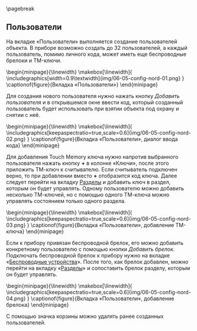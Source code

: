 \pagebreak

## Пользователи

На вкладке «Пользователи» выполняется создание пользователей объекта. В приборе возможно создать до 32 пользователей, а каждый пользователь, помимо личного кода, может иметь еще беспроводные брелоки и TM-ключи.

\begin{minipage}{\linewidth}
	\makebox[\linewidth]{
 		\includegraphics[width=0.9\textwidth]{img/06-05-config-nord-01.png}
 	}
	\captionof{figure}{Вкладка «Пользователи»}
\end{minipage}



Для создания нового пользователя нужно нажать кнопку _Добавить пользователя_ и в открывшемся окне ввести код, который созданный пользователь будет использовать при взятии объекта под охрану и снятии с неё.

\begin{minipage}{\linewidth}
	\makebox[\linewidth]{
 		\includegraphics[keepaspectratio=true,scale=0.6]{img/06-05-config-nord-02.png}
 	}
	\captionof{figure}{Вкладка «Пользователи», диалог ввода кода}
\end{minipage}

Для добавления Touch Memory ключа нужно напротив выбранного пользователя нажать кнопку **+** в колонке «Ключи», после этого приложить ТМ-ключ к считывателю. Если считыватель подключен верно, то при добавлении вместо **+** отобразится код ключа. Далее следует перейти на вкладку [Разделы](#06-06-config-parts) и добавить ключ в раздел, которым он будет управлять. Одному пользователю можно добавить несколько ТМ-ключей, но с помощью одного ТМ-ключа можно управлять состоянием только одного раздела.

\begin{minipage}{\linewidth}
	\makebox[\linewidth]{
 		\includegraphics[keepaspectratio=true,scale=0.6]{img/06-05-config-nord-03.png}
 	}
	\captionof{figure}{Вкладка «Пользователи», добавление TM-ключа}
\end{minipage}

Если к прибору привязан беспроводной брелок, его можно добавить конкретному пользователю с помощью кнопки _Добавить брелок_. Подключать беспроводной брелок к прибору нужно на вкладке «[Беспроводные устройства](#06-04-config-wireless)». После того, как брелок добавлен, можно перейти на вкладку «[Разделы](#06-06-config-parts)» и сопоставить брелок разделу, которым он будет управлять. 

\begin{minipage}{\linewidth}
	\makebox[\linewidth]{
 		\includegraphics[keepaspectratio=true,scale=0.6]{img/06-05-config-nord-04.png}
 	}
	\captionof{figure}{Вкладка «Пользователи», добавление брелока}
\end{minipage}


С помощью значка корзины можно удалять ранее созданных пользователей.


